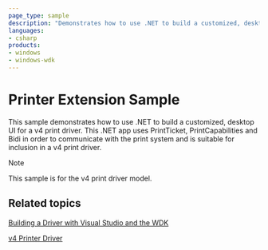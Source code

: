 ```yaml
---
page_type: sample
description: "Demonstrates how to use .NET to build a customized, desktop UI for a v4 print driver."
languages:
- csharp
products:
- windows
- windows-wdk
---
```


# Printer Extension Sample

This sample demonstrates how to use .NET to build a customized, desktop UI for a v4 print driver. This .NET app uses PrintTicket, PrintCapabilities and Bidi in order to communicate with the print system and is suitable for inclusion in a v4 print driver.

> [!NOTE]
> This sample is for the v4 print driver model.

## Related topics

[Building a Driver with Visual Studio and the WDK](https://docs.microsoft.com/windows-hardware/drivers/develop/building-a-driver)

[v4 Printer Driver](https://docs.microsoft.com/windows-hardware/drivers/print/v4-printer-driver)
